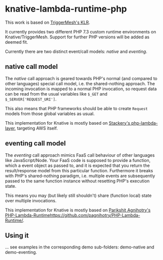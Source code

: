 # knative-lambda-runtime-php

This work is based on [TriggerMesh's KLR](https://github.com/triggermesh/knative-lambda-runtime).

It currently provides two different PHP 7.3 custom runtime environments on Knative/TriggerMesh.
Support for further PHP versions will be added as deemed fit.

Currently there are two distinct event/call models: *native* and *eventing*.

## native call model

The *native* call approach is geared towards PHP's normal (and compared to other languages)
special call model, i.e. the shared-nothing approach. The incoming invocation is mapped to
a normal PHP invocation, so request data can be read from the usual variables like `$_GET`
and `$_SERVER['REQUEST_URI']`.

This also means that PHP frameworks should be able to create `Request` models from those
global variables as usual.

This implementation for Knative is mostly based on
[Stackery's php-lambda-layer](https://github.com/stackery/php-lambda-layer), targeting AWS itself.

## eventing call model

The *eventing* call approach mimics FaaS call behaviour of other languages like
JavaScript/Node. Your FaaS code is supposed to provide a function, which a event object
as passed to, and it is expected that you return the result/response model from this
particular function. Furthermore it breaks with PHP's shared-nothing paradigm, i.e.
multiple events are subsequently passed to the same function instance without resetting
PHP's execution state.

This means you may (but likely still shouldn't) share (function local) state over
multiple invocations.

This implementation for Knative is mostly based on
[Parikshit Agnihotry's PHP-Lambda-Runtime]()https://github.com/pagnihotry/PHP-Lambda-Runtime/.

## Using it

... see examples in the corresponding demo sub-folders: demo-native and demo-eventing.